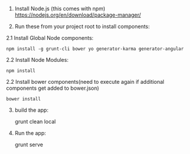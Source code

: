 
1. Install Node.js (this comes with npm)
https://nodejs.org/en/download/package-manager/

2. Run these from your project root to install components:

  2.1 Install Global Node components:

    npm install -g grunt-cli bower yo generator-karma generator-angular
    
  2.2 Install Node Modules:

    npm install
    
  2.2 Install bower components(need to execute again if additional components get added to bower.json)
  
    bower install 

3. build the app: 

    grunt clean local

4. Run the app:

    grunt serve
    

    
     
